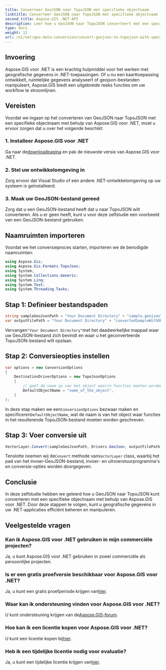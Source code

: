 ```yaml
---
title: Converteer GeoJSON naar TopoJSON met specifieke objectnaam
linktitle: Converteer GeoJSON naar TopoJSON met specifieke objectnaam
second_title: Aspose.GIS .NET-API
description: Leer hoe u GeoJSON naar TopoJSON converteert met een specifieke objectnaam met behulp van Aspose.GIS voor .NET. Deze tutorial biedt een stapsgewijze handleiding voor efficiënte manipulatie van geografische gegevens.
type: docs
weight: 12
url: /nl/net/geo-data-conversion/convert-geojson-to-topojson-with-specific-object-name/
---
```

## Invoering
Aspose.GIS voor .NET is een krachtig hulpmiddel voor het werken met geografische gegevens in .NET-toepassingen. Of u nu een kaarttoepassing ontwikkelt, ruimtelijke gegevens analyseert of geojson-bestanden manipuleert, Aspose.GIS biedt een uitgebreide reeks functies om uw workflow te stroomlijnen.
## Vereisten
Voordat we ingaan op het converteren van GeoJSON naar TopoJSON met een specifieke objectnaam met behulp van Aspose.GIS voor .NET, moet u ervoor zorgen dat u over het volgende beschikt:
### 1. Installeer Aspose.GIS voor .NET
 Ga naar de[downloadpagina](https://releases.aspose.com/gis/net/) en pak de nieuwste versie van Aspose.GIS voor .NET.
### 2. Stel uw ontwikkelomgeving in
Zorg ervoor dat Visual Studio of een andere .NET-ontwikkelomgeving op uw systeem is geïnstalleerd.
### 3. Maak uw GeoJSON-bestand gereed
Zorg dat u een GeoJSON-bestand heeft dat u naar TopoJSON wilt converteren. Als u er geen heeft, kunt u voor deze zelfstudie een voorbeeld van een GeoJSON-bestand gebruiken.

## Naamruimten importeren
Voordat we het conversieproces starten, importeren we de benodigde naamruimten:
```csharp
using Aspose.Gis;
using Aspose.Gis.Formats.TopoJson;
using System;
using System.Collections.Generic;
using System.Linq;
using System.Text;
using System.Threading.Tasks;
```

## Stap 1: Definieer bestandspaden
```csharp
string sampleGeoJsonPath = "Your Document Directory" + "sample.geojson";
var outputFilePath = "Your Document Directory" + "convertedSampleWithObjectName_out.topojson";
```
 Vervangen`"Your Document Directory"`met het daadwerkelijke mappad waar uw GeoJSON-bestand zich bevindt en waar u het geconverteerde TopoJSON-bestand wilt opslaan.
## Stap 2: Conversieopties instellen
```csharp
var options = new ConversionOptions
{
    DestinationDriverOptions = new TopoJsonOptions
    {
        // geef de naam op van het object waarin functies moeten worden geschreven
        DefaultObjectName = "name_of_the_object",
    }
};
```
 In deze stap maken we een`ConversionOptions` bezwaar maken en specificeren`DefaultObjectName`, wat de naam is van het object waar functies in het resulterende TopoJSON-bestand moeten worden geschreven.
## Stap 3: Voer conversie uit
```csharp
VectorLayer.Convert(sampleGeoJsonPath, Drivers.GeoJson, outputFilePath, Drivers.TopoJson, options);
```
 Tenslotte noemen wij de`Convert` methode van`VectorLayer` class, waarbij het pad van het invoer-GeoJSON-bestand, invoer- en uitvoerstuurprogramma's en conversie-opties worden doorgegeven.

## Conclusie
In deze zelfstudie hebben we geleerd hoe u GeoJSON naar TopoJSON kunt converteren met een specifieke objectnaam met behulp van Aspose.GIS voor .NET. Door deze stappen te volgen, kunt u geografische gegevens in uw .NET-applicaties efficiënt beheren en manipuleren.
## Veelgestelde vragen
### Kan ik Aspose.GIS voor .NET gebruiken in mijn commerciële projecten?
Ja, u kunt Aspose.GIS voor .NET gebruiken in zowel commerciële als persoonlijke projecten.
### Is er een gratis proefversie beschikbaar voor Aspose.GIS voor .NET?
Ja, u kunt een gratis proefperiode krijgen van[hier](https://releases.aspose.com/).
### Waar kan ik ondersteuning vinden voor Aspose.GIS voor .NET?
 U kunt ondersteuning krijgen van de[Aspose.GIS-forum](https://forum.aspose.com/c/gis/33).
### Hoe kan ik een licentie kopen voor Aspose.GIS voor .NET?
 U kunt een licentie kopen bij[hier](https://purchase.aspose.com/buy).
### Heb ik een tijdelijke licentie nodig voor evaluatie?
 Ja, u kunt een tijdelijke licentie krijgen van[hier](https://purchase.aspose.com/temporary-license/).